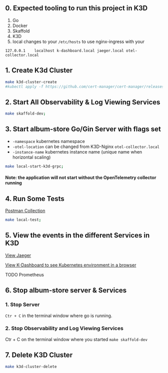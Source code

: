## 0. Expected tooling to run this project in K3D

1. Go
2. Docker 
3. Skaffold
4. K3D 
5. local changes to your `/etc/hosts` to use nginx-ingress with your  

```127.0.0.1	localhost k-dashboard.local jaeger.local otel-collector.local```

## 1. Create K3d Cluster

```bash
make k3d-cluster-create
#kubectl apply -f https://github.com/cert-manager/cert-manager/releases/download/v1.10.1/cert-manager.yaml;
```

## 2. Start All Observability & Log Viewing Services
 
```bash
make skaffold-dev;
```

## 3. Start album-store Go/Gin Server with flags set

* `-namespace` kubernetes namespace 
* `-otel-location` can be changed from K3D-Nginx `otel-collector.local`
* `-instance-name` kubernetes instance name (unique name when horizontal scaling)

```bash
make local-start-k3d-grpc;
```

#### Note: the application will not start without the OpenTelemetry collector running

## 4. Run Some Tests

[Postman Collection](../test/Album-Store.postman_collection.json)

```bash
make local-test;
```

## 5. View the events in the different Services in K3D

[View Jaeger](http://jaeger.local:8070/search?limit=20&service=album-store)

[View K-Dashboard to see Kubernetes environment in a browser](http://k-dashboard:8070/)

TODO Prometheus 

## 6. Stop album-store server & Services  

### 1. Stop Server

`Ctr + C` in the terminal window where go is running. 

### 2. Stop Observability and Log Viewing Services

Ctr + C on the terminal window where you started `make skaffold-dev`

## 7. Delete K3D Cluster

```bash
make k3d-cluster-delete
```
